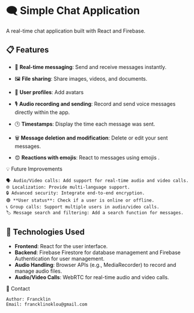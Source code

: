 # 🗨️ Simple Chat Application

A real-time chat application built with React and Firebase.

## 📋 Features

- 💬 **Real-time messaging**: Send and receive messages instantly.
- 🖼️ **File sharing**: Share images, videos, and documents.

- 👤 **User profiles**: Add avatars 

- 🎙️ **Audio recording and sending**: Record and send voice messages directly within the app.

- 🕒 **Timestamps**: Display the time each message was sent.
- 🗑️ **Message deletion and modification**: Delete or edit your sent messages.
- 😍 **Reactions with emojis**: React to messages using emojis .


💡 Future Improvements

    🗣️ Audio/Video calls: Add support for real-time audio and video calls.
    🌐 Localization: Provide multi-language support.
    🔒 Advanced security: Integrate end-to-end encryption.
    🟢 **User status**: Check if a user is online or offline.
    📞 Group calls: Support multiple users in audio/video calls.
    🏷️ Message search and filtering: Add a search function for messages.

## 🚀 Technologies Used

- **Frontend**: React for the user interface.
- **Backend**: Firebase Firestore for database management and Firebase Authentication for user management.
- **Audio Handling**: Browser APIs (e.g., MediaRecorder) to record and manage audio files.
- **Audio/Video Calls**: WebRTC for real-time audio and video calls.

📧 Contact

    Author: Francklin
    Email: francklinoklou@gmail.com
